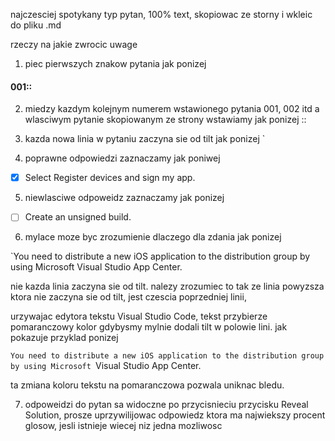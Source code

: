 najczesciej spotykany typ pytan, 100% text, skopiowac ze storny i wkleic do pliku .md

rzeczy na jakie zwrocic uwage 

1. piec pierwszych znakow pytania jak ponizej
#### 001::

2. miedzy kazdym kolejnym numerem wstawionego pytania 001, 002 itd a wlasciwym pytanie skopiowanym ze strony wstawiamy jak ponizej 
::

3. kazda nowa linia w pytaniu zaczyna sie od tilt jak ponizej 
`

4. poprawne odpowiedzi zaznaczamy jak poniwej 
- [x] Select Register devices and sign my app.

5. niewlasciwe odpoweidz zaznaczamy jak ponizej
- [ ] Create an unsigned build.

6. mylace moze byc zrozumienie dlaczego dla zdania jak ponizej 

`You need to distribute a new iOS application to the distribution group by using Microsoft Visual Studio App Center.

nie kazda linia zaczyna sie od tilt. nalezy zrozumiec to tak ze linia powyzsza ktora nie zaczyna sie od tilt, jest czescia poprzedniej linii, 

urzywajac edytora tekstu Visual Studio Code, tekst przybierze pomaranczowy kolor gdybysmy mylnie dodali tilt w polowie lini. jak pokazuje przyklad ponizej

`You need to distribute a new iOS application to the distribution group by using Microsoft `Visual Studio App Center.

ta zmiana koloru tekstu na pomaranczowa pozwala uniknac bledu. 

7. odpoweidzi do pytan sa widoczne po przycisnieciu przycisku Reveal Solution, prosze uprzywilijowac odpowiedz ktora ma najwiekszy procent glosow, jesli istnieje wiecej niz jedna mozliwosc